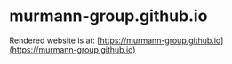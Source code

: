 # murmann-group.github.io

Rendered website is at: [https://murmann-group.github.io](https://murmann-group.github.io)
